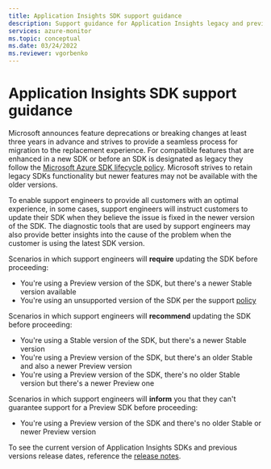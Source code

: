 ```yaml
---
title: Application Insights SDK support guidance 
description: Support guidance for Application Insights legacy and preview SDKs
services: azure-monitor
ms.topic: conceptual
ms.date: 03/24/2022
ms.reviewer: vgorbenko
---
```


# Application Insights SDK support guidance

Microsoft announces feature deprecations or breaking changes at least three years in advance and strives to provide a seamless process for migration to the replacement experience. For compatible features that are enhanced in a new SDK or before an SDK is designated as legacy they follow the [Microsoft Azure SDK lifecycle policy](https://docs.microsoft.com/lifecycle/faq/azure). Microsoft strives to retain legacy SDKs functionality but newer features may not be available with the older versions. 

To enable support engineers to provide all customers with an optimal experience, in some cases, support engineers will instruct customers to update their SDK when they believe the issue is fixed in the newer version of the SDK. The diagnostic tools that are used by support engineers may also provide better insights into the cause of the problem when the customer is using the latest SDK version.

Scenarios in which support engineers will **require** updating the SDK before proceeding:

* You're using a Preview version of the SDK, but there's a newer Stable version available
* You're using an unsupported version of the SDK per the support [policy](https://docs.microsoft.com/lifecycle/faq/azure)

Scenarios in which support engineers will **recommend** updating the SDK before proceeding:

* You're using a Stable version of the SDK, but there's a newer Stable version
* You're using a Preview version of the SDK, but there's an older Stable and also a newer Preview version
* You're using a Preview version of the SDK, there's no older Stable version but there's a newer Preview one

Scenarios in which support engineers will **inform** you that they can't guarantee support for a Preview SDK before proceeding:

* You're using a Preview version of the SDK and there's no older Stable or newer Preview version

To see the current version of Application Insights SDKs and previous versions release dates, reference the [release notes](release-notes.md).